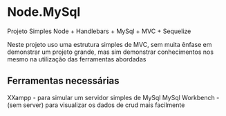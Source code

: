 # Node.MySql
Projeto Simples Node + Handlebars + MySql + MVC + Sequelize

Neste projeto uso uma estrutura simples de MVC, sem muita ênfase em demonstrar um projeto grande, mas sim demonstrar conhecimentos nos mesmo na utilização das ferramentas abordadas

## Ferramentas necessárias
XXampp - para simular um servidor simples de MySql
MySql Workbench - (sem server) para visualizar os dados de crud mais facilmente
